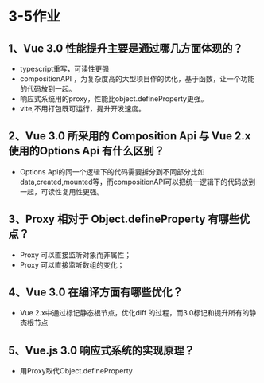 # 3-5作业
## 1、Vue 3.0 性能提升主要是通过哪几方面体现的？
- typescript重写，可读性更强
- compositionAPI ，为复杂度高的大型项目作的优化，基于函数，让一个功能的代码放到一起。
- 响应式系统用的proxy，性能比object.defineProperty更强。
- vite,不用打包既可运行，提升开发速度。  
## 2、Vue 3.0 所采用的 Composition Api 与 Vue 2.x使用的Options Api 有什么区别？
- Options Api的同一个逻辑下的代码需要拆分到不同部分比如data,created,mounted等，而compositionAPI可以把统一逻辑下的代码放到一起，可读性复用性更强。
## 3、Proxy 相对于 Object.defineProperty 有哪些优点？
- Proxy 可以直接监听对象而非属性；
- Proxy 可以直接监听数组的变化；
## 4、Vue 3.0 在编译方面有哪些优化？
- Vue 2.x中通过标记静态根节点，优化diff 的过程，而3.0标记和提升所有的静态根节点
## 5、Vue.js 3.0 响应式系统的实现原理？
- 用Proxy取代Object.defineProperty
